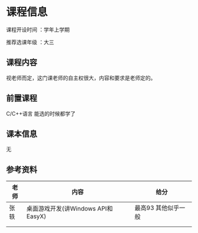 # 课程信息

课程开设时间 ：学年上学期

推荐选课年级 ：大三

## 课程内容

视老师而定，这门课老师的自主权很大，内容和要求是老师定的。

## 前置课程

C/C++语言 能选的时候都学了

## 课本信息

无

## 参考资料

| 老师 | 内容                               | 给分                |
| ---- | ---------------------------------- | ------------------- |
| 张轶 | 桌面游戏开发(讲Windows API和EasyX) | 最高93 其他似乎一般 |
|      |                                    |                     |
|      |                                    |                     |

